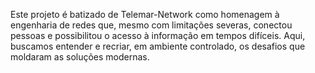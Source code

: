 Este projeto é batizado de Telemar-Network como homenagem à engenharia de redes que, mesmo com limitações severas, conectou pessoas e possibilitou o acesso à informação em tempos difíceis. Aqui, buscamos entender e recriar, em ambiente controlado, os desafios que moldaram as soluções modernas.
